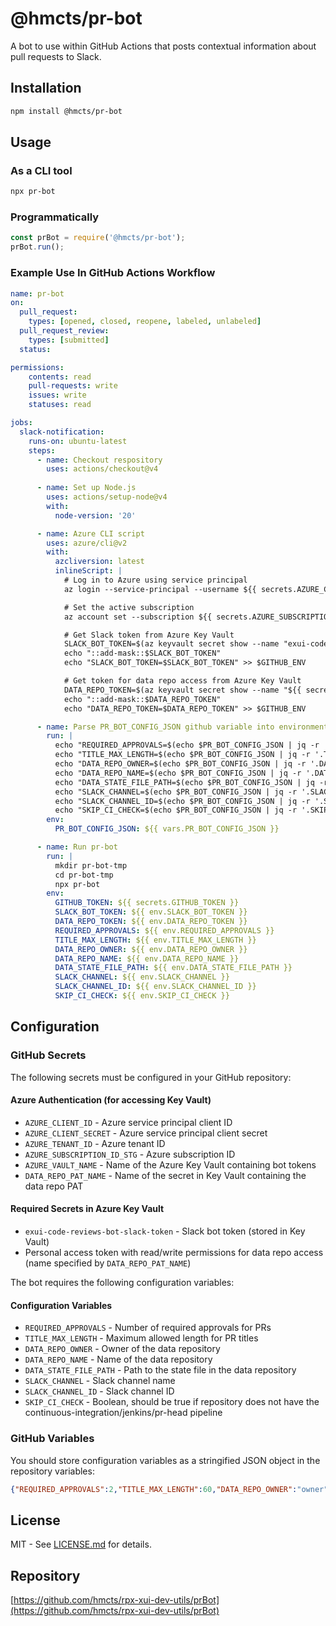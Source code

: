 # @hmcts/pr-bot

A bot to use within GitHub Actions that posts contextual information about pull requests to Slack.

## Installation

```bash
npm install @hmcts/pr-bot
```

## Usage

### As a CLI tool

```bash
npx pr-bot
```

### Programmatically

```javascript
const prBot = require('@hmcts/pr-bot');
prBot.run();
```

### Example Use In GitHub Actions Workflow

```yaml
name: pr-bot
on:
  pull_request:
    types: [opened, closed, reopene, labeled, unlabeled]
  pull_request_review:
    types: [submitted]
  status:

permissions:
    contents: read
    pull-requests: write
    issues: write
    statuses: read

jobs:
  slack-notification:
    runs-on: ubuntu-latest
    steps:
      - name: Checkout respository
        uses: actions/checkout@v4
      
      - name: Set up Node.js
        uses: actions/setup-node@v4
        with:
          node-version: '20'

      - name: Azure CLI script
        uses: azure/cli@v2
        with:
          azcliversion: latest
          inlineScript: |
            # Log in to Azure using service principal
            az login --service-principal --username ${{ secrets.AZURE_CLIENT_ID }} --password ${{ secrets.AZURE_CLIENT_SECRET }} --tenant ${{ secrets.AZURE_TENANT_ID }}

            # Set the active subscription
            az account set --subscription ${{ secrets.AZURE_SUBSCRIPTION_ID_STG }}

            # Get Slack token from Azure Key Vault
            SLACK_BOT_TOKEN=$(az keyvault secret show --name "exui-code-reviews-bot-slack-token" --vault-name "${{ secrets.AZURE_VAULT_NAME }}" --query "value" --output tsv)
            echo "::add-mask::$SLACK_BOT_TOKEN"
            echo "SLACK_BOT_TOKEN=$SLACK_BOT_TOKEN" >> $GITHUB_ENV

            # Get token for data repo access from Azure Key Vault
            DATA_REPO_TOKEN=$(az keyvault secret show --name "${{ secrets.DATA_REPO_PAT_NAME }}" --vault-name "${{ secrets.AZURE_VAULT_NAME }}" --query "value" --output tsv)
            echo "::add-mask::$DATA_REPO_TOKEN"
            echo "DATA_REPO_TOKEN=$DATA_REPO_TOKEN" >> $GITHUB_ENV

      - name: Parse PR_BOT_CONFIG_JSON github variable into environment variables
        run: |
          echo "REQUIRED_APPROVALS=$(echo $PR_BOT_CONFIG_JSON | jq -r '.REQUIRED_APPROVALS')" >> $GITHUB_ENV
          echo "TITLE_MAX_LENGTH=$(echo $PR_BOT_CONFIG_JSON | jq -r '.TITLE_MAX_LENGTH')" >> $GITHUB_ENV
          echo "DATA_REPO_OWNER=$(echo $PR_BOT_CONFIG_JSON | jq -r '.DATA_REPO_OWNER')" >> $GITHUB_ENV
          echo "DATA_REPO_NAME=$(echo $PR_BOT_CONFIG_JSON | jq -r '.DATA_REPO_NAME')" >> $GITHUB_ENV
          echo "DATA_STATE_FILE_PATH=$(echo $PR_BOT_CONFIG_JSON | jq -r '.DATA_STATE_FILE_PATH')" >> $GITHUB_ENV
          echo "SLACK_CHANNEL=$(echo $PR_BOT_CONFIG_JSON | jq -r '.SLACK_CHANNEL')" >> $GITHUB_ENV
          echo "SLACK_CHANNEL_ID=$(echo $PR_BOT_CONFIG_JSON | jq -r '.SLACK_CHANNEL_ID')" >> $GITHUB_ENV
          echo "SKIP_CI_CHECK=$(echo $PR_BOT_CONFIG_JSON | jq -r '.SKIP_CI_CHECK')" >> $GITHUB_ENV
        env:
          PR_BOT_CONFIG_JSON: ${{ vars.PR_BOT_CONFIG_JSON }}

      - name: Run pr-bot
        run: |
          mkdir pr-bot-tmp
          cd pr-bot-tmp
          npx pr-bot
        env:
          GITHUB_TOKEN: ${{ secrets.GITHUB_TOKEN }}
          SLACK_BOT_TOKEN: ${{ env.SLACK_BOT_TOKEN }}
          DATA_REPO_TOKEN: ${{ env.DATA_REPO_TOKEN }}
          REQUIRED_APPROVALS: ${{ env.REQUIRED_APPROVALS }}
          TITLE_MAX_LENGTH: ${{ env.TITLE_MAX_LENGTH }}
          DATA_REPO_OWNER: ${{ env.DATA_REPO_OWNER }}
          DATA_REPO_NAME: ${{ env.DATA_REPO_NAME }}
          DATA_STATE_FILE_PATH: ${{ env.DATA_STATE_FILE_PATH }}
          SLACK_CHANNEL: ${{ env.SLACK_CHANNEL }}
          SLACK_CHANNEL_ID: ${{ env.SLACK_CHANNEL_ID }}
          SKIP_CI_CHECK: ${{ env.SKIP_CI_CHECK }}
```

## Configuration

### GitHub Secrets

The following secrets must be configured in your GitHub repository:

#### Azure Authentication (for accessing Key Vault)
- `AZURE_CLIENT_ID` - Azure service principal client ID
- `AZURE_CLIENT_SECRET` - Azure service principal client secret  
- `AZURE_TENANT_ID` - Azure tenant ID
- `AZURE_SUBSCRIPTION_ID_STG` - Azure subscription ID
- `AZURE_VAULT_NAME` - Name of the Azure Key Vault containing bot tokens
- `DATA_REPO_PAT_NAME` - Name of the secret in Key Vault containing the data repo PAT

#### Required Secrets in Azure Key Vault
- `exui-code-reviews-bot-slack-token` - Slack bot token (stored in Key Vault)
- Personal access token with read/write permissions for data repo access (name specified by `DATA_REPO_PAT_NAME`)

The bot requires the following configuration variables:

#### Configuration Variables
- `REQUIRED_APPROVALS` - Number of required approvals for PRs
- `TITLE_MAX_LENGTH` - Maximum allowed length for PR titles
- `DATA_REPO_OWNER` - Owner of the data repository
- `DATA_REPO_NAME` - Name of the data repository
- `DATA_STATE_FILE_PATH` - Path to the state file in the data repository
- `SLACK_CHANNEL` - Slack channel name
- `SLACK_CHANNEL_ID` - Slack channel ID
- `SKIP_CI_CHECK` - Boolean, should be true if repository does not have the continuous-integration/jenkins/pr-head pipeline

### GitHub Variables

You should store configuration variables as a stringified JSON object in the repository variables:

```json
{"REQUIRED_APPROVALS":2,"TITLE_MAX_LENGTH":60,"DATA_REPO_OWNER":"owner","DATA_REPO_NAME":"name","DATA_STATE_FILE_PATH":"path/to/file.json","SLACK_CHANNEL":"channel","SLACK_CHANNEL_ID":"id"}
```

## License

MIT - See [LICENSE.md](LICENSE.md) for details.

## Repository

[https://github.com/hmcts/rpx-xui-dev-utils/prBot](https://github.com/hmcts/rpx-xui-dev-utils/prBot)